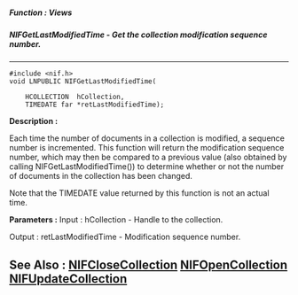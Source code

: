 ##### Function : Views
##### NIFGetLastModifiedTime - Get the collection modification sequence number.
---
```
#include <nif.h>
void LNPUBLIC NIFGetLastModifiedTime(

	HCOLLECTION  hCollection,
	TIMEDATE far *retLastModifiedTime);
```
**Description :**

Each time the number of documents in a collection is modified, a sequence 
number is incremented.  This function will return the modification sequence 
number, which may then be compared to a previous value (also obtained by 
calling NIFGetLastModifiedTime()) to determine whether or not the number of 
documents in the collection has been changed.

Note that the TIMEDATE value returned by this function is not an actual time.

**Parameters :**
Input :
hCollection  -  Handle to the collection.

Output :
retLastModifiedTime  -  Modification sequence number.


**See Also :**
[NIFCloseCollection](/reference/Func/NIFCloseCollection)
[NIFOpenCollection](/reference/Func/NIFOpenCollection)
[NIFUpdateCollection](/reference/Func/NIFUpdateCollection)
---
